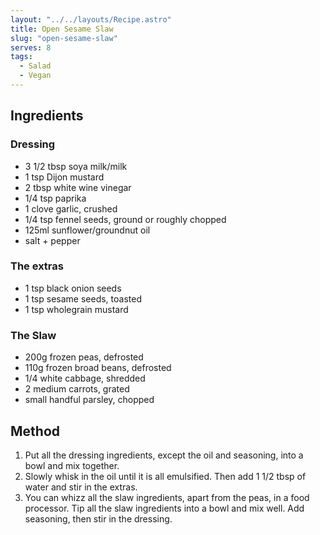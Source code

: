 ```yaml
---
layout: "../../layouts/Recipe.astro"
title: Open Sesame Slaw
slug: "open-sesame-slaw"
serves: 8
tags:
  - Salad
  - Vegan
---
```


## Ingredients


### Dressing

- 3 1/2 tbsp soya milk/milk
- 1 tsp Dijon mustard
- 2 tbsp white wine vinegar
- 1/4 tsp paprika
- 1 clove garlic, crushed
- 1/4 tsp fennel seeds, ground or roughly chopped
- 125ml sunflower/groundnut oil
- salt + pepper

### The extras

- 1 tsp black onion seeds
- 1 tsp sesame seeds, toasted
- 1 tsp wholegrain mustard

### The Slaw

- 200g frozen peas, defrosted
- 110g frozen broad beans, defrosted
- 1/4 white cabbage, shredded
- 2 medium carrots, grated
- small handful parsley, chopped

## Method

1. Put all the dressing ingredients, except the oil and seasoning, into a bowl and mix together.
1. Slowly whisk in the oil until it is all emulsified. Then add 1 1/2 tbsp of water and stir in the extras.
1. You can whizz all the slaw ingredients, apart from the peas, in a food processor. Tip all the slaw ingredients into a bowl and mix well. Add seasoning, then stir in the dressing.